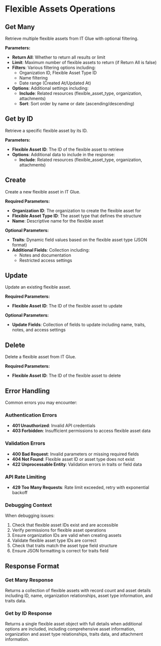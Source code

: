 # Flexible Assets Operations

## Get Many

Retrieve multiple flexible assets from IT Glue with optional filtering.

**Parameters:**
- **Return All**: Whether to return all results or limit
- **Limit**: Maximum number of flexible assets to return (if Return All is false)
- **Filters**: Various filtering options including:
  - Organization ID, Flexible Asset Type ID
  - Name filtering
  - Date range (Created At/Updated At)
- **Options**: Additional settings including:
  - **Include**: Related resources (flexible_asset_type, organization, attachments)
  - **Sort**: Sort order by name or date (ascending/descending)


## Get by ID

Retrieve a specific flexible asset by its ID.

**Parameters:**
- **Flexible Asset ID**: The ID of the flexible asset to retrieve
- **Options**: Additional data to include in the response:
  - **Include**: Related resources (flexible_asset_type, organization, attachments)

## Create

Create a new flexible asset in IT Glue.

**Required Parameters:**
- **Organization ID**: The organization to create the flexible asset for
- **Flexible Asset Type ID**: The asset type that defines the structure
- **Name**: Descriptive name for the flexible asset

**Optional Parameters:**
- **Traits**: Dynamic field values based on the flexible asset type (JSON format)
- **Additional Fields**: Collection including:
  - Notes and documentation
  - Restricted access settings


## Update

Update an existing flexible asset.

**Required Parameters:**
- **Flexible Asset ID**: The ID of the flexible asset to update

**Optional Parameters:**
- **Update Fields**: Collection of fields to update including name, traits, notes, and access settings

## Delete

Delete a flexible asset from IT Glue.

**Required Parameters:**
- **Flexible Asset ID**: The ID of the flexible asset to delete

## Error Handling

Common errors you may encounter:

### Authentication Errors
- **401 Unauthorized**: Invalid API credentials
- **403 Forbidden**: Insufficient permissions to access flexible asset data

### Validation Errors
- **400 Bad Request**: Invalid parameters or missing required fields
- **404 Not Found**: Flexible asset ID or asset type does not exist
- **422 Unprocessable Entity**: Validation errors in traits or field data

### API Rate Limiting
- **429 Too Many Requests**: Rate limit exceeded, retry with exponential backoff

### Debugging Context
When debugging issues:
1. Check that flexible asset IDs exist and are accessible
2. Verify permissions for flexible asset operations
3. Ensure organization IDs are valid when creating assets
4. Validate flexible asset type IDs are correct
5. Check that traits match the asset type field structure
6. Ensure JSON formatting is correct for traits field

## Response Format

### Get Many Response
Returns a collection of flexible assets with record count and asset details including ID, name, organization relationships, asset type information, and traits data.

### Get by ID Response
Returns a single flexible asset object with full details when additional options are included, including comprehensive asset information, organization and asset type relationships, traits data, and attachment information.
